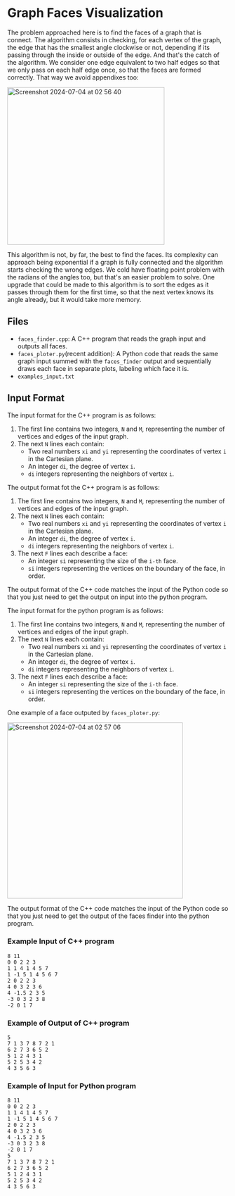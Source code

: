 # Graph Faces Visualization

The problem approached here is to find the faces of a graph that is connect. The algorithm consists in checking, for each vertex of the graph, the edge that has the smallest angle clockwise or not, depending if its passing through the inside or outside of the edge. And that's the catch of the algorithm. We consider one edge equivalent to two half edges so that we only pass on each half edge once, so that the faces are formed correctly. That way we avoid appendixes too:

<img width="358" alt="Screenshot 2024-07-04 at 02 56 40" src="https://github.com/vtortega/Algorithms/assets/112141870/3d8e7e5b-b89c-4b62-8d99-ddc872ec44de">

This algorithm is not, by far, the best to find the faces. Its complexity can approach being exponential if a graph is fully connected and the algorithm starts checking the wrong edges. We cold have floating point problem with the radians of the angles too, but that's an easier problem to solve.
One upgrade that could be made to this algorithm is to sort the edges as it passes through them for the first time, so that the next vertex knows its angle already, but it would take more memory.

## Files

- `faces_finder.cpp`: A C++ program that reads the graph input and outputs all faces.
- `faces_ploter.py`(recent addition): A Python code that reads the same graph input summed with the `faces_finder` output and sequentially draws each face in separate plots, labeling which face it is.
- `examples_input.txt`

## Input Format

The input format for the C++ program is as follows:

1. The first line contains two integers, `N` and `M`, representing the number of vertices and edges of the input graph.
2. The next `N` lines each contain:
   - Two real numbers `xi` and `yi` representing the coordinates of vertex `i` in the Cartesian plane.
   - An integer `di`, the degree of vertex `i`.
   - `di` integers representing the neighbors of vertex `i`.

The output format fot the C++ program is as follows:

1. The first line contains two integers, `N` and `M`, representing the number of vertices and edges of the input graph.
2. The next `N` lines each contain:
   - Two real numbers `xi` and `yi` representing the coordinates of vertex `i` in the Cartesian plane.
   - An integer `di`, the degree of vertex `i`.
   - `di` integers representing the neighbors of vertex `i`.
3. The next `F` lines each describe a face:
   - An integer `si` representing the size of the `i-th` face.
   - `si` integers representing the vertices on the boundary of the face, in order.

The output format of the C++ code matches the input of the Python code so that you just need to get the output on input into the python program.

The input format for the python program is as follows:

1. The first line contains two integers, `N` and `M`, representing the number of vertices and edges of the input graph.
2. The next `N` lines each contain:
   - Two real numbers `xi` and `yi` representing the coordinates of vertex `i` in the Cartesian plane.
   - An integer `di`, the degree of vertex `i`.
   - `di` integers representing the neighbors of vertex `i`.
3. The next `F` lines each describe a face:
   - An integer `si` representing the size of the `i-th` face.
   - `si` integers representing the vertices on the boundary of the face, in order.

One example of a face outputed by `faces_ploter.py`:

<img width="400" alt="Screenshot 2024-07-04 at 02 57 06" src="https://github.com/vtortega/Algorithms/assets/112141870/974a89c4-c586-4d00-a2b6-49e5cbd9d1ce">


The output format of the C++ code matches the input of the Python code so that you just need to get the output of the faces finder into the python program.

### Example Input of C++ program

    8 11
    0 0 2 2 3
    1 1 4 1 4 5 7
    1 -1 5 1 4 5 6 7
    2 0 2 2 3
    4 0 3 2 3 6
    4 -1.5 2 3 5
    -3 0 3 2 3 8
    -2 0 1 7

### Example of Output of C++ program

    5
    7 1 3 7 8 7 2 1
    6 2 7 3 6 5 2
    5 1 2 4 3 1
    5 2 5 3 4 2
    4 3 5 6 3

### Example of Input for Python program

    8 11
    0 0 2 2 3
    1 1 4 1 4 5 7
    1 -1 5 1 4 5 6 7
    2 0 2 2 3
    4 0 3 2 3 6
    4 -1.5 2 3 5
    -3 0 3 2 3 8
    -2 0 1 7
    5
    7 1 3 7 8 7 2 1
    6 2 7 3 6 5 2
    5 1 2 4 3 1
    5 2 5 3 4 2
    4 3 5 6 3
